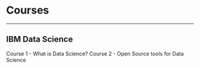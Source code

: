 # Courses
---
## IBM Data Science
   Course 1 - What is Data Science?
   Course 2 - Open Source tools for Data Science
